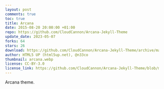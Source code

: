 ```yaml
---
layout: post
comments: true
toc: true
title: Arcana
date: 2015-08-20 20:00:00 +01:00
repo: https://github.com/CloudCannon/Arcana-Jekyll-Theme
update_date: 2023-05-07
forks: 64
stars: 26
download: https://github.com/CloudCannon/Arcana-Jekyll-Theme/archive/master.zip
author: HTML5 UP (html5up.net), @n33co
thumbnail: arcana.webp
license: CC-BY-3.0
license_link: https://github.com/CloudCannon/Arcana-Jekyll-Theme/blob/master/LICENSE.txt
---
```


Arcana theme.
